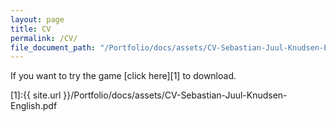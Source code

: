 ```yaml
---
layout: page
title: CV
permalink: /CV/
file_document_path: "/Portfolio/docs/assets/CV-Sebastian-Juul-Knudsen-English.pdf"
---
```


<!-- {% pdf {{ page.file_document_path }} width=1000px height=1000px %} -->
If you want to try the game [click here][1] to download.


[1]:{{ site.url }}/Portfolio/docs/assets/CV-Sebastian-Juul-Knudsen-English.pdf